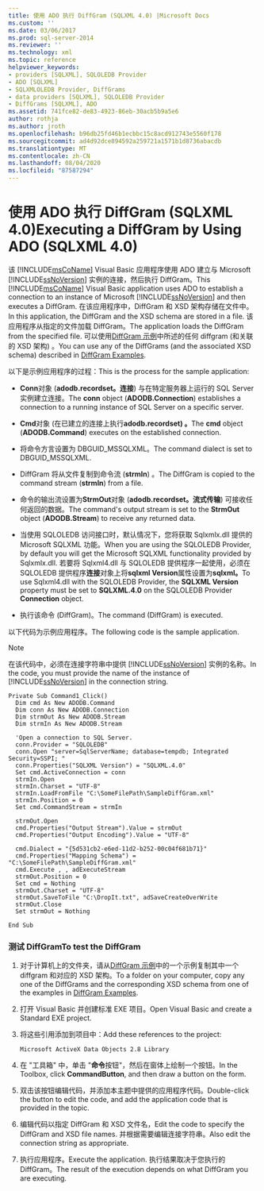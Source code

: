```yaml
---
title: 使用 ADO 执行 DiffGram (SQLXML 4.0) |Microsoft Docs
ms.custom: ''
ms.date: 03/06/2017
ms.prod: sql-server-2014
ms.reviewer: ''
ms.technology: xml
ms.topic: reference
helpviewer_keywords:
- providers [SQLXML], SQLOLEDB Provider
- ADO [SQLXML]
- SQLXMLOLEDB Provider, DiffGrams
- data providers [SQLXML], SQLOLEDB Provider
- DiffGrams [SQLXML], ADO
ms.assetid: 741fce82-de83-4923-86eb-30acb5b9a5e6
author: rothja
ms.author: jroth
ms.openlocfilehash: b96db25fd46b1ecbbc15c8acd912743e5560f178
ms.sourcegitcommit: ad4d92dce894592a259721a1571b1d8736abacdb
ms.translationtype: MT
ms.contentlocale: zh-CN
ms.lasthandoff: 08/04/2020
ms.locfileid: "87587294"
---
```

# <a name="executing-a-diffgram-by-using-ado-sqlxml-40"></a><span data-ttu-id="14be2-102">使用 ADO 执行 DiffGram (SQLXML 4.0)</span><span class="sxs-lookup"><span data-stu-id="14be2-102">Executing a DiffGram by Using ADO (SQLXML 4.0)</span></span>
  <span data-ttu-id="14be2-103">该 [!INCLUDE[msCoName](../../../includes/msconame-md.md)] Visual Basic 应用程序使用 ADO 建立与 Microsoft [!INCLUDE[ssNoVersion](../../../includes/ssnoversion-md.md)] 实例的连接，然后执行 DiffGram。</span><span class="sxs-lookup"><span data-stu-id="14be2-103">This [!INCLUDE[msCoName](../../../includes/msconame-md.md)] Visual Basic application uses ADO to establish a connection to an instance of Microsoft [!INCLUDE[ssNoVersion](../../../includes/ssnoversion-md.md)] and then executes a DiffGram.</span></span> <span data-ttu-id="14be2-104">在该应用程序中，DiffGram 和 XSD 架构存储在文件中。</span><span class="sxs-lookup"><span data-stu-id="14be2-104">In this application, the DiffGram and the XSD schema are stored in a file.</span></span> <span data-ttu-id="14be2-105">该应用程序从指定的文件加载 DiffGram。</span><span class="sxs-lookup"><span data-stu-id="14be2-105">The application loads the DiffGram from the specified file.</span></span> <span data-ttu-id="14be2-106">可以使用[DiffGram 示例](diffgram-examples-sqlxml-4-0.md)中所述的任何 diffgram (和关联的 XSD 架构) 。</span><span class="sxs-lookup"><span data-stu-id="14be2-106">You can use any of the DiffGrams (and the associated XSD schema) described in [DiffGram Examples](diffgram-examples-sqlxml-4-0.md).</span></span>  
  
 <span data-ttu-id="14be2-107">以下是示例应用程序的过程：</span><span class="sxs-lookup"><span data-stu-id="14be2-107">This is the process for the sample application:</span></span>  
  
-   <span data-ttu-id="14be2-108">**Conn**对象 (**adodb.recordset。连接**) 与在特定服务器上运行的 SQL Server 实例建立连接。</span><span class="sxs-lookup"><span data-stu-id="14be2-108">The **conn** object (**ADODB.Connection**) establishes a connection to a running instance of SQL Server on a specific server.</span></span>  
  
-   <span data-ttu-id="14be2-109">**Cmd**对象 (在已建立的连接上执行**adodb.recordset) 。**</span><span class="sxs-lookup"><span data-stu-id="14be2-109">The **cmd** object (**ADODB.Command**) executes on the established connection.</span></span>  
  
-   <span data-ttu-id="14be2-110">将命令方言设置为 DBGUID_MSSQLXML。</span><span class="sxs-lookup"><span data-stu-id="14be2-110">The command dialect is set to DBGUID_MSSQLXML.</span></span>  
  
-   <span data-ttu-id="14be2-111">DiffGram 将从文件复制到命令流 (**strmIn**) 。</span><span class="sxs-lookup"><span data-stu-id="14be2-111">The DiffGram is copied to the command stream (**strmIn**) from a file.</span></span>  
  
-   <span data-ttu-id="14be2-112">命令的输出流设置为**StrmOut**对象 (**adodb.recordset。流式传输**) 可接收任何返回的数据。</span><span class="sxs-lookup"><span data-stu-id="14be2-112">The command's output stream is set to the **StrmOut** object (**ADODB.Stream**) to receive any returned data.</span></span>  
  
-   <span data-ttu-id="14be2-113">当使用 SQLOLEDB 访问接口时，默认情况下，您将获取 Sqlxmlx.dll 提供的 Microsoft SQLXML 功能。</span><span class="sxs-lookup"><span data-stu-id="14be2-113">When you are using the SQLOLEDB Provider, by default you will get the Microsoft SQLXML functionality provided by Sqlxmlx.dll.</span></span> <span data-ttu-id="14be2-114">若要将 Sqlxml4.dll 与 SQLOLEDB 提供程序一起使用，必须在 SQLOLEDB 提供程序**连接**对象上将**sqlxml Version**属性设置为**sqlxml。**</span><span class="sxs-lookup"><span data-stu-id="14be2-114">To use Sqlxml4.dll with the SQLOLEDB Provider, the **SQLXML Version** property must be set to **SQLXML.4.0** on the SQLOLEDB Provider **Connection** object.</span></span>  
  
-   <span data-ttu-id="14be2-115">执行该命令 (DiffGram)。</span><span class="sxs-lookup"><span data-stu-id="14be2-115">The command (DiffGram) is executed.</span></span>  
  
 <span data-ttu-id="14be2-116">以下代码为示例应用程序。</span><span class="sxs-lookup"><span data-stu-id="14be2-116">The following code is the sample application.</span></span>  
  
> [!NOTE]  
>  <span data-ttu-id="14be2-117">在该代码中，必须在连接字符串中提供 [!INCLUDE[ssNoVersion](../../../includes/ssnoversion-md.md)] 实例的名称。</span><span class="sxs-lookup"><span data-stu-id="14be2-117">In the code, you must provide the name of the instance of [!INCLUDE[ssNoVersion](../../../includes/ssnoversion-md.md)] in the connection string.</span></span>  
  
```  
Private Sub Command1_Click()  
  Dim cmd As New ADODB.Command  
  Dim conn As New ADODB.Connection  
  Dim strmOut As New ADODB.Stream  
  Dim strmIn As New ADODB.Stream  
  
  'Open a connection to SQL Server.  
  conn.Provider = "SQLOLEDB"  
  conn.Open "server=SqlServerName; database=tempdb; Integrated Security=SSPI; "  
  conn.Properties("SQLXML Version") = "SQLXML.4.0"  
  Set cmd.ActiveConnection = conn  
  strmIn.Open  
  strmIn.Charset = "UTF-8"  
  strmIn.LoadFromFile "C:\SomeFilePath\SampleDiffGram.xml"  
  strmIn.Position = 0  
  Set cmd.CommandStream = strmIn  
  
  strmOut.Open  
  cmd.Properties("Output Stream").Value = strmOut  
  cmd.Properties("Output Encoding").Value = "UTF-8"  
  
  cmd.Dialect = "{5d531cb2-e6ed-11d2-b252-00c04f681b71}"  
  cmd.Properties("Mapping Schema") = "C:\SomeFilePath\SampleDiffGram.xml"  
  cmd.Execute , , adExecuteStream  
  strmOut.Position = 0  
  Set cmd = Nothing  
  strmOut.Charset = "UTF-8"  
  strmOut.SaveToFile "C:\DropIt.txt", adSaveCreateOverWrite  
  strmOut.Close  
  Set strmOut = Nothing  
  
End Sub  
```  
  
### <a name="to-test-the-diffgram"></a><span data-ttu-id="14be2-118">测试 DiffGram</span><span class="sxs-lookup"><span data-stu-id="14be2-118">To test the DiffGram</span></span>  
  
1.  <span data-ttu-id="14be2-119">对于计算机上的文件夹，请从[DiffGram 示例](diffgram-examples-sqlxml-4-0.md)中的一个示例复制其中一个 diffgram 和对应的 XSD 架构。</span><span class="sxs-lookup"><span data-stu-id="14be2-119">To a folder on your computer, copy any one of the DiffGrams and the corresponding XSD schema from one of the examples in [DiffGram Examples](diffgram-examples-sqlxml-4-0.md).</span></span>  
  
2.  <span data-ttu-id="14be2-120">打开 Visual Basic 并创建标准 EXE 项目。</span><span class="sxs-lookup"><span data-stu-id="14be2-120">Open Visual Basic and create a Standard EXE project.</span></span>  
  
3.  <span data-ttu-id="14be2-121">将这些引用添加到项目中：</span><span class="sxs-lookup"><span data-stu-id="14be2-121">Add these references to the project:</span></span>  
  
    ```  
    Microsoft ActiveX Data Objects 2.8 Library  
    ```  
  
4.  <span data-ttu-id="14be2-122">在 "工具箱" 中，单击 "**命令**按钮"，然后在窗体上绘制一个按钮。</span><span class="sxs-lookup"><span data-stu-id="14be2-122">In the Toolbox, click **CommandButton**, and then draw a button on the form.</span></span>  
  
5.  <span data-ttu-id="14be2-123">双击该按钮编辑代码，并添加本主题中提供的应用程序代码。</span><span class="sxs-lookup"><span data-stu-id="14be2-123">Double-click the button to edit the code, and add the application code that is provided in the topic.</span></span>  
  
6.  <span data-ttu-id="14be2-124">编辑代码以指定 DiffGram 和 XSD 文件名，</span><span class="sxs-lookup"><span data-stu-id="14be2-124">Edit the code to specify the DiffGram and XSD file names.</span></span> <span data-ttu-id="14be2-125">并根据需要编辑连接字符串。</span><span class="sxs-lookup"><span data-stu-id="14be2-125">Also edit the connection string as appropriate.</span></span>  
  
7.  <span data-ttu-id="14be2-126">执行应用程序。</span><span class="sxs-lookup"><span data-stu-id="14be2-126">Execute the application.</span></span> <span data-ttu-id="14be2-127">执行结果取决于您执行的 DiffGram。</span><span class="sxs-lookup"><span data-stu-id="14be2-127">The result of the execution depends on what DiffGram you are executing.</span></span>  
  
  
